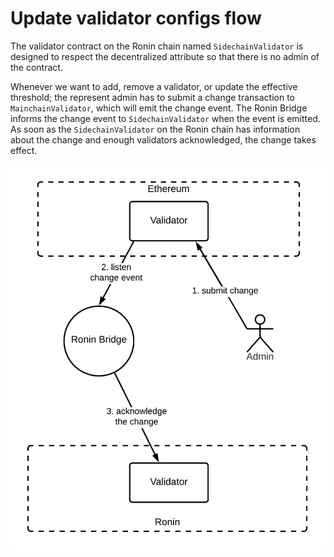 # Update validator configs flow

The validator contract on the Ronin chain named `SidechainValidator` is designed to respect the decentralized attribute so that there is no admin of the contract.

Whenever we want to add, remove a validator, or update the effective threshold; the represent admin has to submit a change transaction to `MainchainValidator`, which will emit the change event. The Ronin Bridge informs the change event to `SidechainValidator` when the event is emitted. As soon as the `SidechainValidator` on the Ronin chain has information about the change and enough validators acknowledged, the change takes effect.

![Update validator configs flow](<./update-validator-configs-flow.png>)
